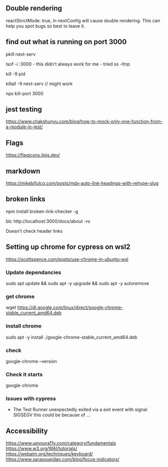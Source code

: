 

## Double rendering

reactStrictMode: true, in nextConfig will cause double rendering. This can help you spot bugs so best to leave it.

## find out what is running on port 3000

pkill next-serv

lsof -i :3000 - this didn't always work for me - tried
ss -ltnp

kill -9 pid

killall -9 next-serv // might work

npx kill-port 3000

## jest testing

https://www.chakshunyu.com/blog/how-to-mock-only-one-function-from-a-module-in-jest/

## Flags

https://flagicons.lipis.dev/

## markdown

https://mikebifulco.com/posts/mdx-auto-link-headings-with-rehype-slug

## broken links

npm install broken-link-checker -g

blc http://localhost:3000/docs/about -ro

Doesn't check header links

## Setting up chrome for cypress on wsl2

https://scottspence.com/posts/use-chrome-in-ubuntu-wsl

### Update dependancies

sudo apt update && sudo apt -y upgrade && sudo apt -y autoremove

### get chrome

wget https://dl.google.com/linux/direct/google-chrome-stable_current_amd64.deb

### install chrome

sudo apt -y install ./google-chrome-stable_current_amd64.deb

### check

google-chrome –version

### Check it starts

google-chrome

### Issues with cypress

- The Test Runner unexpectedly exited via a exit event with signal SIGSEGV
  this could be because of ...

## Accessibility

https://www.upyoura11y.com/category/fundamentals
https://www.w3.org/WAI/tutorials/
https://webaim.org/techniques/keyboard/
https://www.sarasoueidan.com/blog/focus-indicators/
